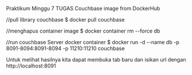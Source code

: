 Praktikum Minggu 7 TUGAS
Couchbase image from DockerHub

//pull library couchbase
$ docker pull couchbase

//menghapus container image
$ docker container rm --force db

//run couchbase Server docker container
$ docker run -d --name db -p 8091-8094:8091-8094 -p 11210:11210 couchbase

Untuk melihat hasilnya kita dapat membuka tab baru dan isikan url dengan http://localhost:8091
